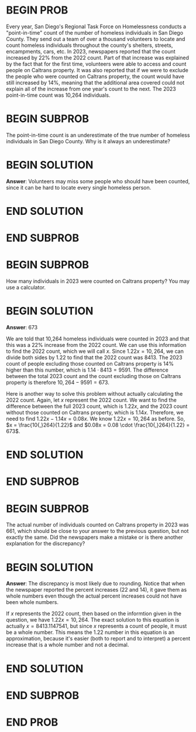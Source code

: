 # BEGIN PROB

Every year, San Diego's Regional Task Force on Homelessness conducts a "point-in-time" count of the number of homeless individuals in San Diego County. They send out a team of over a thousand volunteers to locate and count homeless individuals throughout the county's shelters, streets, encampments, cars, etc. In 2023, newspapers reported that the count increased by 22% from the 2022 count. Part of that increase was explained by the fact that for the first time, volunteers were able to access and count people on Caltrans property. It was also reported that if we were to exclude the people who were counted on Caltrans property, the count would have still increased by 14%, meaning that the additional area covered could not explain all of the increase from one year's count to the next. The 2023 point-in-time count was 10,264 individuals.

# BEGIN SUBPROB

The point-in-time count is an underestimate of the true number of homeless individuals in San Diego County. Why is it always an underestimate?

# BEGIN SOLUTION

**Answer**: Volunteers may miss some people who should have been counted, since it can be hard to locate every single homeless person.

# END SOLUTION

# END SUBPROB

# BEGIN SUBPROB

How many individuals in 2023 were counted on Caltrans property? You may use a calculator.

# BEGIN SOLUTION

**Answer**: 673

We are told that 10,264 homeless individuals were counted in 2023 and that this was a 22% increase from the 2022 count. We can use this information to find the 2022 count, which we will call $x$. Since $1.22x = 10{,}264$, we can divide both sides by 1.22 to find that the 2022 count was 8413. The 2023 count of people excluding those counted on Caltrans property is 14% higher than this number, which is $1.14 \cdot 8413 = 9591$. The difference between the total 2023 count and the count excluding those on Caltrans property is therefore $10{,}264 - 9591 = 673$. 

Here is another way to solve this problem without actually calculating the 2022 count. Again, let $x$ represent the 2022 count. We want to find the difference between the full 2023 count, which is $1.22x$, and the 2023 count without those counted on Caltrans property, which is $1.14x$. Therefore, we need to find $1.22x - 1.14x = 0.08x$. We know $1.22x = 10{,}264$ as before. So, $x = \frac{10{,}264}{1.22}$ and $0.08x = 0.08 \cdot \frac{10{,}264}{1.22} = 673$.

# END SOLUTION

# END SUBPROB

# BEGIN SUBPROB

The actual number of individuals counted on Caltrans property in 2023 was 661, which should be close to your answer to the previous question, but not exactly the same. Did the newspapers make a mistake or is there another explanation for the discrepancy?

# BEGIN SOLUTION

**Answer**: The discrepancy is most likely due to rounding. Notice that when the newspaper reported the percent increases (22 and 14), it gave them as whole numbers even though the actual percent increases could not have been whole numbers. 

If $x$ represents the 2022 count, then based on the informtion given in the question, we have $1.22x = 10{,}264$. The exact solution to this equation is actually $x = 8413.1147541$, but since $x$ represents a count of people, it must be a whole number. This means the 1.22 number in this equation is an approximation, because it's easier (both to report and to interpret) a percent increase that is a whole number and not a decimal.

# END SOLUTION

# END SUBPROB

# END PROB